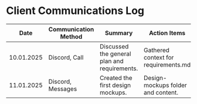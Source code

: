 # Client Communications Log

| Date       | Communication Method | Summary                                    | Action Items                              |
|------------|----------------------|--------------------------------------------|-------------------------------------------|
|10.01.2025  |Discord, Call         |Discussed the general plan and requirements.|Gathered context for requirements.md|
|11.01.2025  |Discord, Messages         |Created the first design mockups.|Design-mockups folder and content.|